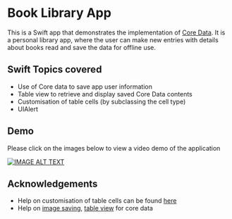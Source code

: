 # Book Library App

This is a Swift app that demonstrates the implementation of [Core Data](https://developer.apple.com/documentation/coredata). It is a personal library app, where the user can make new entries with details about books read and save the data for offline use.

## Swift Topics covered
- Use of Core data to save app user information
- Table view to retrieve and display saved Core Data contents
- Customisation of table cells (by subclassing the cell type)
- UIAlert

## Demo

Please click on the images below to view a video demo of the application

[![IMAGE ALT TEXT](https://github.com/d-misra/Swift-Apps/blob/master/Project%202%20-%20Core%20Data/Thumbnail.png)](https://www.youtube.com/watch?v=B2LJJvNmfbY)

<!-- https://stackoverflow.com/questions/11804820/embed-a-youtube-video  -->

## Acknowledgements

- Help on customisation of table cells can be found [here](https://stackoverflow.com/questions/26561461/outlets-cannot-be-connected-to-repeating-content-ios)
- Help on [image saving](https://medium.com/better-programming/how-to-save-an-image-to-core-data-with-swift-a1105ae2cf04), [table view](https://medium.com/ios-os-x-development/real-world-example-creating-a-journal-entry-app-with-core-data-in-swift-part-1-f77156a64497) for core data
